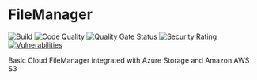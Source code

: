 # FileManager
[![Build](https://github.com/wildstrategies/dotnet-file-manager/actions/workflows/build.yml/badge.svg)](https://github.com/wildstrategies/dotnet-file-manager/actions/workflows/build.yml)
[![Code Quality](https://github.com/wildstrategies/dotnet-file-manager/actions/workflows/analyze.yml/badge.svg)](https://github.com/wildstrategies/dotnet-file-manager/actions/workflows/analyze.yml)
[![Quality Gate Status](https://sonarcloud.io/api/project_badges/measure?project=wildstrategies_dotnet-file-manager&metric=alert_status)](https://sonarcloud.io/summary/new_code?id=wildstrategies_dotnet-file-manager)
[![Security Rating](https://sonarcloud.io/api/project_badges/measure?project=wildstrategies_dotnet-file-manager&metric=security_rating)](https://sonarcloud.io/summary/new_code?id=wildstrategies_dotnet-file-manager)
[![Vulnerabilities](https://sonarcloud.io/api/project_badges/measure?project=wildstrategies_dotnet-file-manager&metric=vulnerabilities)](https://sonarcloud.io/summary/new_code?id=wildstrategies_dotnet-file-manager)

Basic Cloud FileManager integrated with Azure Storage and Amazon AWS S3